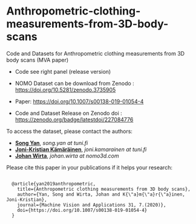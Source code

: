 # Anthropometric-clothing-measurements-from-3D-body-scans
Code and Datasets for Anthropometric clothing measurements from 3D body scans (MVA paper)

 - Code see right panel (release version)

 - NOMO Dataset can be download from Zenodo : https://doi.org/10.5281/zenodo.3735905
  
 - Paper: https://doi.org/10.1007/s00138-019-01054-4
 
 - Code and Dataset Release on Zenodo doi : https://zenodo.org/badge/latestdoi/227084776

To access the dataset, please contact the authors:
 - [**Song Yan**](https://scholar.google.com/citations?user=nmLU3wwAAAAJ&hl=en), _song.yan at tuni.fi_
 - [**Joni-Kristian Kämäräinen**](http://vision.cs.tut.fi/personal/JoniKamarainen/), _joni.kamarainen at tuni.fi_
 - [**Johan Wirta**](https://nomo3d.com), _johan.wirta at nomo3d.com_

Please cite this paper in your publications if it helps your research:
<pre><code>
  @article{yan2019anthropometric,
    title={Anthropometric clothing measurements from 3D body scans},
    author={Yan, Song and Wirta, Johan and K{\"a}m{\"a}r{\"a}inen, Joni-Kristian},
    journal={Machine Vision and Applications 31, 7.(2020)},
    doi={https://doi.org/10.1007/s00138-019-01054-4}
  }
</code></pre>
